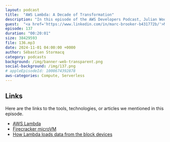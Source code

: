 ```yaml
---
layout: podcast
title:  "AWS Lambda: A Decade of Transformation"
description: "In this episode of the AWS Developers Podcast, Julian Wood hosts a discussion with Marc Brooker, a distinguished engineer involved in the creation of AWS Lambda. They explore the origins of Lambda, its evolution, and the impact of serverless technology on modern computing. The conversation delves into customer-centric innovations, the challenges of event-driven architectures, and the future of serverless in the context of generative AI. Mark reflects on the journey of Lambda, the lessons learned, and the exciting possibilities that lie ahead for serverless technology."
guest:  "<a href='https://www.linkedin.com/in/marc-brooker-b431772b/'>Marc Brooker</a>, VP/Distinguished Engineer, AWS and <a href='https://www.linkedin.com/in/julianrwood/'>Julian Wood</a>, Developer Advocate, AWS"
episode: 137
duration: "00:20:01" 
size: 38429593
file: 136.mp3	
date: 2024-11-01 04:00:00 +0000
author: Sébastien Stormacq
category: podcasts
background: /img/banner-web-transparent.png
social-background: /img/137.png
# appleEpisodeId: 1000674392878
aws-categories: Compute, Serverless
---
```


## Links

Here are the links to the tools, technologies, or articles we mentioned in this episode.

- [AWS Lambda](https://docs.aws.amazon.com/lambda/latest/dg/welcome.html)
- [Firecracker microVM](https://firecracker-microvm.github.io/)
- [How Lambda loads data from the block devices](https://www.usenix.org/system/files/atc23-brooker.pdf)